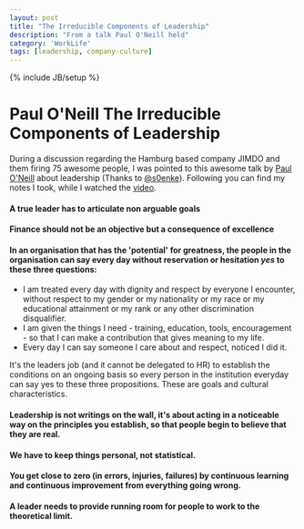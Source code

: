 ```yaml
---
layout: post
title: "The Irreducible Components of Leadership"
description: "From a talk Paul O'Neill held"
category: 'WorkLife'
tags: [leadership, company-culture]
---
```

{% include JB/setup %}

# Paul O'Neill The Irreducible Components of Leadership

During a discussion regarding the Hamburg based company JIMDO and them firing 75 awesome people, I was pointed to this awesome talk by [Paul O'Neill](https://en.wikipedia.org/wiki/Paul_H._O%27Neill) about leadership (Thanks to [@s0enke](https://twitter.com/s0enke)). Following you can find my notes I took, while I watched the [video](https://www.youtube.com/watch?v=htLCVqaLBvo).

#### A true leader has to articulate non arguable goals

#### Finance should not be an objective but a consequence of excellence

#### In an organisation that has the 'potential' for greatness, the people in the organisation can say every day without reservation or hesitation *yes* to these three questions:

* I am treated every day with dignity and respect by everyone I encounter, without respect to my gender or my nationality or my race or my educational attainment or my rank or any other discrimination disqualifier.
* I am given the things I need - training, education, tools, encouragement - so that I can make a contribution that gives meaning to my life.
* Every day I can say someone I care about and respect, noticed I did it.

It's the leaders job (and it cannot be delegated to HR) to establish the conditions on an ongoing basis so every person in the institution everyday can say yes to these three propositions. These are goals and cultural characteristics.

#### Leadership is not writings on the wall, it's about acting in a noticeable way on the principles you establish, so that people begin to believe that they are real.

#### We have to keep things personal, not statistical.

#### You get close to zero (in errors, injuries, failures) by continuous learning and continuous improvement from everything going wrong.

#### A leader needs to provide running room for people to work to the theoretical limit.
